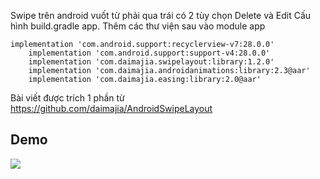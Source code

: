 
Swipe trên android vuốt từ phải qua trái có 2 tùy chọn Delete và Edit
Cấu hình build.gradle app. Thêm các thư viện sau vào module app

	implementation 'com.android.support:recyclerview-v7:28.0.0'
    	implementation 'com.android.support:support-v4:28.0.0' 
    	implementation 'com.daimajia.swipelayout:library:1.2.0'
    	implementation 'com.daimajia.androidanimations:library:2.3@aar'
    	implementation 'com.daimajia.easing:library:2.0@aar'

Bài viết được trích 1 phần từ https://github.com/daimajia/AndroidSwipeLayout

<h2><b>Demo</b></h2>

<img src="https://user-images.githubusercontent.com/48413548/69267566-057f8d00-0c00-11ea-9df4-9fcd6f7ff0a6.png">
